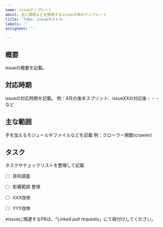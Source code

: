 ```yaml
---
name: issueテンプレート
about: 主に課題などを整理するissueの為のテンプレート
title: 'ToDo: issueタイトル'
labels: ''
assignees: ''

---
```


## 概要
issueの概要を記載。

## 対応時期
issueの対応時期を記載。
例：4月の後半スプリント、issueXXの対応後・・・など

## 主な範囲
手を加えるモジュールやファイルなどを記載
例：クローラー関数(crawler)

## タスク
タスクやチェックリストを整理して記載
- [ ] 技術調査
- [ ] 影響範囲 整理
- [ ] XXX改修
- [ ] YYY改修


※issueに関連するPRは、「Linked pull requests」にて紐付けしてください。
